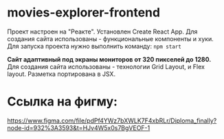 # **movies-explorer-frontend**
Проект настроен на "Реакте". Установлен Create React App. Для создания сайта использованы - функциональные компоненты и хуки. 
Для запуска проекта нужно выполнить команду: `npm start`

**Сайт адаптивный под экраны мониторов от 320 пикселей до 1280.**
Для создания сайта использованы - технологии Grid Layout, и Flex layout. Разметка портирована в JSX.

# Ссылка на фигму: 
https://www.figma.com/file/pdPf4YWz7bXWLK7F4xbRLr/Diploma_finally?node-id=932%3A3593&t=HJv4W5x0s7BgVEOF-1
